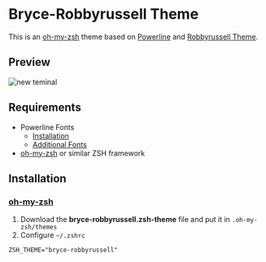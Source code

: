 # Bryce-Robbyrussell Theme

This is an [oh-my-zsh](https://github.com/robbyrussell/oh-my-zsh) theme based on [Powerline](https://github.com/Lokaltog/vim-powerline) and [Robbyrussell Theme](https://github.com/robbyrussell/oh-my-zsh/wiki/Themes#robbyrussell).

## Preview

![new teminal](https://user-images.githubusercontent.com/19145546/57792129-fd253180-7746-11e9-9ffb-7041d62eedbc.png)


## Requirements

* Powerline Fonts
  * [Installation]( http://askubuntu.com/questions/283908/how-can-i-install-and-use-powerline-plugin )
  * [Additional Fonts]( https://github.com/powerline/fonts )
* [oh-my-zsh](https://github.com/robbyrussell/oh-my-zsh) or similar ZSH framework

## Installation

### [oh-my-zsh](https://github.com/robbyrussell/oh-my-zsh/wiki/Installing-ZSH)

1. Download the **bryce-robbyrussell.zsh-theme** file and put it in `.oh-my-zsh/themes`
2. Configure `~/.zshrc`

```code
ZSH_THEME="bryce-robbyrussell"
```
